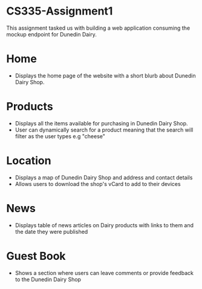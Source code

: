 # CS335-Assignment1
This assignment tasked us with building a web application consuming the mockup endpoint for Dunedin Dairy.

# Home
* Displays the home page of the website with a short blurb about Dunedin Dairy Shop.

# Products
* Displays all the items available for purchasing in Dunedin Dairy Shop. 
* User can dynamically search for a product meaning that the search will filter as the user types e.g "cheese"

# Location
* Displays a map of Dunedin Dairy Shop and address and contact details
* Allows users to download the shop's vCard to add to their devices

# News
* Displays table of news articles on Dairy products with links to them and the date they were published

# Guest Book
* Shows a section where users can leave comments or provide feedback to the Dunedin Dairy Shop
